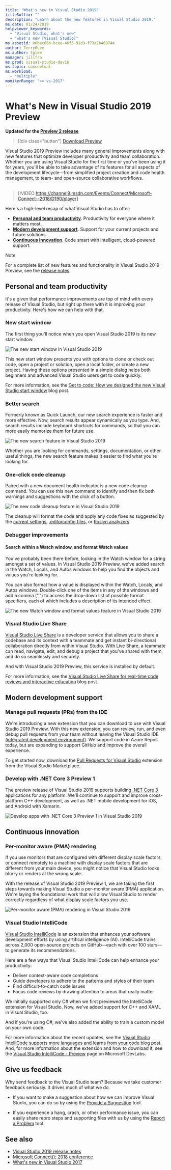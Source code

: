 ```yaml
---
title: "What's new in Visual Studio 2019"
titleSuffix: ""
description: "Learn about the new features in Visual Studio 2019."
ms.date: 01/24/2019
helpviewer_keywords:
  - "Visual Studio, what's new"
  - "what's new [Visual Studio]"
ms.assetid: 00bec66b-bcee-46f5-91d9-f73a2b469744
author: TerryGLee
ms.author: tglee
manager: jillfra
ms.prod: visual-studio-dev16
ms.topic: conceptual
ms.workload:
  - "multiple"
monikerRange: '>= vs-2017'
---
```

# What's New in Visual Studio 2019 Preview

**Updated for the [Preview 2 release](/visualstudio/releases/2019/release-notes-preview?context=visualstudio/default&contextView=vs-2017)**

>[!div class="button"]
>[Download Preview](https://visualstudio.microsoft.com/vs/preview/?utm_medium=microsoft&utm_source=docs.microsoft.com&utm_campaign=button+cta&utm_content=download+vs2019+preview)

Visual Studio 2019 Preview includes many general improvements along with new features that optimize developer productivity and team collaboration. Whether you are using Visual Studio for the first time or you've been using it for years, you'll be able to take advantage of its features for all aspects of the development lifecycle&mdash;from simplified project creation and code health management, to team- and open-source collaborative workflows.<br/><br/>

>[!VIDEO https://channel9.msdn.com/Events/Connect/Microsoft-Connect--2018/D190/player]

Here's a high-level recap of what Visual Studio has to offer:

* **[Personal and team productivity](#personal-and-team-productivity)**. Productivity for everyone where it matters most.
* **[Modern development support](#modern-development-support)**. Support for your current projects and future solutions.
* **[Continuous innovation](#continuous-innovation)**. Code smart with intelligent, cloud-powered support.

> [!NOTE]
> For a complete list of new features and functionality in Visual Studio 2019 Preview, see the [release notes](/visualstudio/releases/2019/release-notes-preview?context=visualstudio/default&contextView=vs-2017).

## Personal and team productivity

It's a given that performance improvements are top of mind with every release of Visual Studio, but right up there with it is improving your productivity. Here's how we can help with that.

### New start window

The first thing you'll notice when you open Visual Studio 2019 is its new start window.

   ![The new start window in Visual Studio 2019](media/start-window.png)

This new start window presents you with options to clone or check out code, open a project or solution, open a local folder, or create a new project. Having these options presented in a simple dialog helps both beginners and advanced Visual Studio users get to code quickly.

For more information, see the [Get to code: How we designed the new Visual Studio start window](https://blogs.msdn.microsoft.com/visualstudio/2018/12/13/get-to-code-how-we-designed-the-new-visual-studio-start-window/) blog post.

### Better search

Formerly known as Quick Launch, our new search experience is faster and more effective. Now, search results appear dynamically as you type. And, search results include keyboard shortcuts for commands, so that you can more easily memorize them for future use.

   ![The new search feature in Visual Studio 2019](media/search-feature.png)

Whether you are looking for commands, settings, documentation, or other useful things, the new search feature makes it easier to find what you're looking for.

### One-click code cleanup

Paired with a new document health indicator is a new code cleanup command. You can use this new command to identify and then fix both warnings and suggestions with the click of a button.

   ![The new code cleanup feature in Visual Studio 2019](media/code-cleanup.png)

The cleanup will format the code and apply any code fixes as suggested by the [current settings](code-styles-and-quick-actions.md), [.editorconfig files](create-portable-custom-editor-options.md), or [Roslyn analyzers](../code-quality/roslyn-analyzers-overview.md).

### Debugger improvements

#### Search within a Watch window, and format Watch values

You've probably been there before, looking in the Watch window for a string amongst a set of values. In Visual Studio 2019 Preview, we've added search in the Watch, Locals, and Autos windows to help you find the objects and values you're looking for.

You can also format how a value is displayed within the Watch, Locals, and Autos windows.  Double-click one of the items in any of the windows and add a comma (",") to access the drop-down list of possible format specifiers, each of which includes a description of its intended effect.

   ![The new Watch window and format values feature in Visual Studio 2019](media/search-watch-window.png)

### Visual Studio Live Share

[Visual Studio Live Share](https://visualstudio.microsoft.com/services/live-share/) is a developer service that allows you to share a codebase and its context with a teammate and get instant bi-directional collaboration directly from within Visual Studio. With Live Share, a teammate can read, navigate, edit, and debug a project that you've shared with them, and do so seamlessly and securely.

And with Visual Studio 2019 Preview, this service is installed by default.

For more information, see the [Visual Studio Live Share for real-time code reviews and interactive education](https://blogs.msdn.microsoft.com/visualstudio/2018/12/06/visual-studio-live-share-for-real-time-code-reviews-and-interactive-education/) blog post.

## Modern development support

### Manage pull requests (PRs) from the IDE

We're introducing a new extension that you can download to use with Visual Studio 2019 Preview. With this new extension, you can review, run, and even debug pull requests from your team without leaving the Visual Studio IDE [(integrated development environment)](../get-started/visual-studio-ide.md). We support code in Azure Repos today, but are expanding to support GitHub and improve the overall experience.

To get started now, download the [Pull Requests for Visual Studio](https://aka.ms/pr4vs) extension from the Visual Studio Marketplace.

### Develop with .NET Core 3 Preview 1

The preview release of Visual Studio 2019 supports building [.NET Core 3](http://aka.ms/netcore3preview1) applications for any platform. We'll continue to support and improve cross-platform C++ development, as well as .NET mobile development for iOS, and Android with Xamarin.

   ![Develop apps with .NET Core 3 Preview 1 in Visual Studio 2019](media/dot-net-core-three-dev.png)

## Continuous innovation

### Per-monitor aware (PMA) rendering

If you use monitors that are configured with different display scale factors, or connect remotely to a machine with display scale factors that are different from your main device, you might notice that Visual Studio looks blurry or renders at the wrong scale.

With the release of Visual Studio 2019 Preview 1, we are taking the first steps towards making Visual Studio a per-monitor aware (PMA) application. We're laying the foundational work that will allow Visual Studio to render correctly regardless of what display scale factors you use.

   ![Per-monitor aware (PMA) rendering in Visual Studio 2019](media/per-monitor-aware-dpi-scaling.png)

### Visual Studio IntelliCode

[Visual Studio IntelliCode](/visualstudio/intellicode/) is an extension that enhances your software development efforts by using artifical intelligence (AI). IntelliCode trains across 2,000 open-source projects on GitHub&mdash;each with over 100 stars&mdash;to generate its recommendations.

Here are a few ways that Visual Studio IntelliCode can help enhance your productivity:

* Deliver context-aware code completions
* Guide developers to adhere to the patterns and styles of their team
* Find difficult-to-catch code issues
* Focus code reviews by drawing attention to areas that really matter

We initially supported only C# when we first previewed the IntelliCode extension for Visual Studio. Now, we've added support for C++ and XAML in Visual Studio, too.

And if you're using C#, we've also added the ability to train a custom model on your own code.

For more information about the recent updates, see the [Visual Studio IntelliCode supports more languages and learns from your code](https://blogs.msdn.microsoft.com/visualstudio/2018/12/05/visual-studio-intellicode-supports-more-languages-and-learns-from-your-code/) blog post. And, for more information about the extension and how to download it, see the [Visual Studio IntelliCode - Preview](https://go.microsoft.com/fwlink/?linkid=872707) page on Microsoft DevLabs.

## Give us feedback

Why send feedback to the Visual Studio team? Because we take customer feedback seriously. It drives much of what we do.

* If you want to make a suggestion about how we can improve Visual Studio, you can do so by using the [Provide a Suggestion](talk-to-us.md#i-want-to-make-a-suggestion-about-visual-studio-features) tool.

* If you experience a hang, crash, or other performance issue, you can easily share repro steps and supporting files with us by using the [Report a Problem](talk-to-us.md#i-want-to-report-a-problem-with-visual-studio) tool.

## See also

* [Visual Studio 2019 release notes](/visualstudio/releases/2019/release-notes-preview?context=visualstudio/default&contextView=vs-2017)
* [Microsoft Connect(); 2018 conference](https://www.microsoft.com/connectevent)
* [What's new in Visual Studio 2017](whats-new-visual-studio-2017.md)

